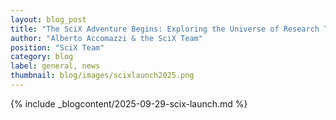 ```yaml
---
layout: blog_post
title: "The SciX Adventure Begins: Exploring the Universe of Research Together"
author: "Alberto Accomazzi & the SciX Team"
position: "SciX Team"
category: blog
label: general, news
thumbnail: blog/images/scixlaunch2025.png
---
```


{% include _blogcontent/2025-09-29-scix-launch.md %}
